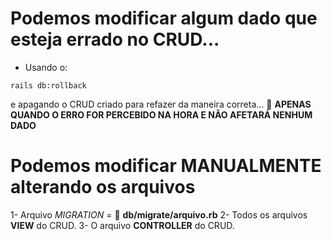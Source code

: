 # Podemos modificar algum dado que esteja errado no CRUD...
+ Usando o: 
~~~
rails db:rollback
~~~
e apagando o CRUD criado para refazer da maneira correta...
🧧 **APENAS QUANDO O ERRO FOR PERCEBIDO NA HORA E NÃO AFETARÁ NENHUM DADO**

# Podemos modificar MANUALMENTE alterando os arquivos

1- Arquivo *MIGRATION* = 📂 **db/migrate/arquivo.rb**
2- Todos os arquivos **VIEW** do CRUD.
3- O arquivo **CONTROLLER** do CRUD.
